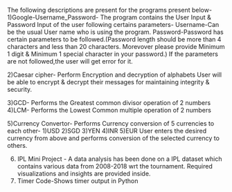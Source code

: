 The following descriptions are present for the programs present below-
1)Google-Username_Password- The program contains the User Input & Password Input of the user following certains parameters-
    Username-Can be the usual User name who is using the program.
    Password-Password has certain parameters to be followed.(Password length should be more than 4 characters and less than 20 characters.
    Morevover please provide Minimum 1 digit & Minimum 1 special character in your password.)
    If the parameters are not followed,the user will get error  for it.
    
 2)Caesar cipher- Perform Encryption and decryption of alphabets
                  User will be able to encrypt & decrypt their messages for maintaining integrity & security.
                  
 3)GCD- Performs the Greatest common divisor operation of 2 numbers 
 4)LCM- Performs the Lowest Common multiple operation  of 2 numbers 
 
 5)Currency Convertor- Performs Currency conversion of 5 currencies to each other-  1)USD 2)SGD 3)YEN 4)INR 5)EUR
                       User enters the desired currency from above and performs conversion of the selected currency to others.

6) IPL Mini Project - A data analysis has been done on a IPL dataset which contains various data from 2008-2018 wrt the tournament.
                      Required visualizations and insights are provided inside.
7) Timer Code-Shows timer output in Python
